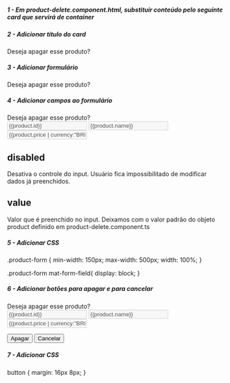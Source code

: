##### 1 - Em product-delete.component.html, substituir conteúdo pelo seguinte card que servirá de container
<mat-card class="mat-elevation-z3">
</mat-card>


##### 2 - Adicionar título do card
<mat-card class="mat-elevation-z3">
    <mat-card-title>Deseja apagar esse produto?</mat-card-title>
</mat-card>


##### 3 - Adicionar formulário
<mat-card class="mat-elevation-z3">
    <mat-card-title>Deseja apagar esse produto?</mat-card-title>
    <form *ngIf="product" class="product-form">
    </form>
</mat-card>


##### 4 - Adicionar campos ao formulário
<mat-card class="mat-elevation-z3">
    <mat-card-title>Deseja apagar esse produto?</mat-card-title>
    <form *ngIf="product" class="product-form">
        <mat-form-field>
            <input matInput placeholder="ID" name="id" value='{{product.id}}' disabled>
          </mat-form-field>
        <mat-form-field>
          <input matInput placeholder="Nome" name="name" value='{{product.name}}' disabled>
        </mat-form-field>
        <mat-form-field>
          <input matInput placeholder="Preço"  name="price" value='{{product.price | currency:"BRL"}}' disabled>
        </mat-form-field>
    </form>
</mat-card>

## disabled
Desativa o controle do input. Usuário fica impossibilitado de modificar dados já preenchidos.

## value
Valor que é preenchido no input. Deixamos com o valor padrão do objeto product definido em product-delete.component.ts


##### 5 - Adicionar CSS
.product-form {
    min-width: 150px;
    max-width: 500px;
    width: 100%;
}

.product-form mat-form-field{
    display: block;
}


##### 6 - Adicionar botões para apagar e para cancelar
<mat-card class="mat-elevation-z3">
    <mat-card-title>Deseja apagar esse produto?</mat-card-title>
    <form *ngIf="product" class="product-form">
        <mat-form-field>
            <input matInput placeholder="ID" name="id" value='{{product.id}}' disabled>
          </mat-form-field>
        <mat-form-field>
          <input matInput placeholder="Nome" name="name" value='{{product.name}}' disabled>
        </mat-form-field>
        <mat-form-field>
          <input matInput placeholder="Preço"  name="price" value='{{product.price | currency:"BRL"}}' disabled>
        </mat-form-field>
    </form>
    <button mat-raised-button (click)="deleteProduct()" color="warn">Apagar</button>
    <button mat-raised-button (click)="cancel()">Cancelar</button>
</mat-card>


##### 7 - Adicionar CSS
button {
    margin: 16px 8px;
}
